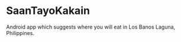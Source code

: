 SaanTayoKakain
==============
Android app which suggests where you will eat in Los Banos Laguna, Philippines.


